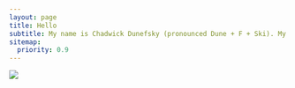 ```yaml
---
layout: page
title: Hello
subtitle: My name is Chadwick Dunefsky (pronounced Dune + F + Ski). My pronouns are he/him/his. Welcome to my portfolio. I received my Master of Library and Information Science (MLIS) degree at the University of North Carolina at Greensboro, concentrating in archives and public libraries. This website features my various projects throughout my library career. Please use the email icon in the top right if you would like to contact me! 
sitemap:
  priority: 0.9
---
```


<img src="{{ '/assets/img/me.jpg' | prepend: site.baseurl }}" id="about-img">
